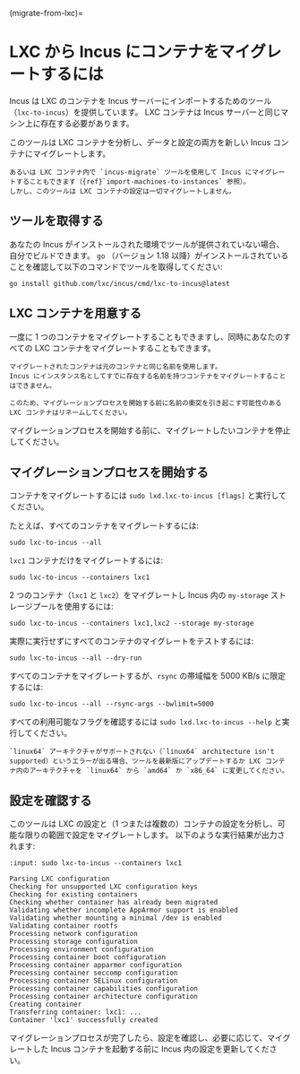 (migrate-from-lxc)=
# LXC から Incus にコンテナをマイグレートするには

Incus は LXC のコンテナを Incus サーバーにインポートするためのツール（`lxc-to-incus`）を提供しています。
LXC コンテナは Incus サーバーと同じマシン上に存在する必要があります。

このツールは LXC コンテナを分析し、データと設定の両方を新しい Incus コンテナにマイグレートします。

```{note}
あるいは LXC コンテナ内で `incus-migrate` ツールを使用して Incus にマイグレートすることもできます（{ref}`import-machines-to-instances` 参照）。
しかし、このツールは LXC コンテナの設定は一切マイグレートしません。
```

## ツールを取得する

あなたの Incus がインストールされた環境でツールが提供されていない場合、自分でビルドできます。
`go` （バージョン 1.18 以降）がインストールされていることを確認して以下のコマンドでツールを取得してください:

    go install github.com/lxc/incus/cmd/lxc-to-incus@latest

## LXC コンテナを用意する

一度に 1 つのコンテナをマイグレートすることもできますし、同時にあなたのすべての LXC コンテナをマイグレートすることもできます。

```{note}
マイグレートされたコンテナは元のコンテナと同じ名前を使用します。
Incus にインスタンス名としてすでに存在する名前を持つコンテナをマイグレートすることはできません。

このため、マイグレーションプロセスを開始する前に名前の衝突を引き起こす可能性のある LXC コンテナはリネームしてください。
```

マイグレーションプロセスを開始する前に、マイグレートしたいコンテナを停止してください。

## マイグレーションプロセスを開始する

コンテナをマイグレートするには `sudo lxd.lxc-to-incus [flags]` と実行してください。

たとえば、すべてのコンテナをマイグレートするには:

    sudo lxc-to-incus --all

`lxc1` コンテナだけをマイグレートするには:

    sudo lxc-to-incus --containers lxc1

2 つのコンテナ（`lxc1` と `lxc2`）をマイグレートし Incus 内の `my-storage` ストレージプールを使用するには:

    sudo lxc-to-incus --containers lxc1,lxc2 --storage my-storage

実際に実行せずにすべてのコンテナのマイグレートをテストするには:

    sudo lxc-to-incus --all --dry-run

すべてのコンテナをマイグレートするが、`rsync` の帯域幅を 5000 KB/s に限定するには:

    sudo lxc-to-incus --all --rsync-args --bwlimit=5000

すべての利用可能なフラグを確認するには `sudo lxd.lxc-to-incus --help` と実行してください。

```{note}
`linux64` アーキテクチャがサポートされない（`linux64` architecture isn't supported）というエラーが出る場合、ツールを最新版にアップデートするか LXC コンテナ内のアーキテクチャを `linux64` から `amd64` か `x86_64` に変更してください。
```

## 設定を確認する

このツールは LXC の設定と（1 つまたは複数の）コンテナの設定を分析し、可能な限りの範囲で設定をマイグレートします。
以下のような実行結果が出力されます:

```{terminal}
:input: sudo lxc-to-incus --containers lxc1

Parsing LXC configuration
Checking for unsupported LXC configuration keys
Checking for existing containers
Checking whether container has already been migrated
Validating whether incomplete AppArmor support is enabled
Validating whether mounting a minimal /dev is enabled
Validating container rootfs
Processing network configuration
Processing storage configuration
Processing environment configuration
Processing container boot configuration
Processing container apparmor configuration
Processing container seccomp configuration
Processing container SELinux configuration
Processing container capabilities configuration
Processing container architecture configuration
Creating container
Transferring container: lxc1: ...
Container 'lxc1' successfully created
```

マイグレーションプロセスが完了したら、設定を確認し、必要に応じて、マイグレートした Incus コンテナを起動する前に Incus 内の設定を更新してください。
